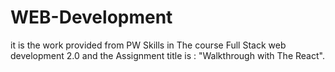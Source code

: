# WEB-Development
it is the work provided from PW Skills in The course Full Stack web development 2.0 and the Assignment title is : "Walkthrough with The React".
